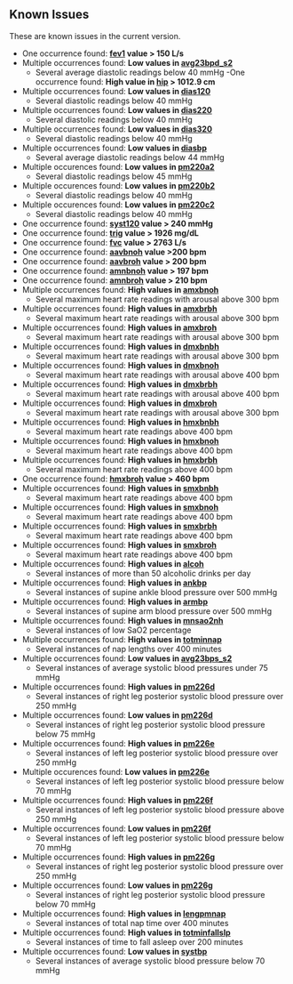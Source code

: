 ## Known Issues

These are known issues in the current version.

- One occurrence found: **[fev1](https://sleepdata.org/datasets/shhs/variables/fev1) value > 150 L/s**
- Multiple occurrences found: **Low values in [avg23bpd_s2](https://sleepdata.org/datasets/shhs/variables/avg23bpd_s2)**
  - Several average diastolic readings below 40 mmHg
-One occurrence found: **High value in [hip](https://sleepdata.org/datasets/shhs/variables/hip) > 1012.9 cm**
- Multiple occurrences found: **Low values in [dias120](https://sleepdata.org/datasets/shhs/variables/dias120)**
  - Several diastolic readings below 40 mmHg
- Multiple occurrences found: **Low values in [dias220](https://sleepdata.org/datasets/shhs/variables/dias220)**
  - Several diastolic readings below 40 mmHg
- Multiple occurrences found: **Low values in [dias320](https://sleepdata.org/datasets/shhs/variables/dias320)**
  - Several diastolic readings below 40 mmHg
- Multiple occurrences found: **Low values in [diasbp](https://sleepdata.org/datasets/shhs/variables/diasbp)**
  - Several average diastolic readings below 44 mmHg
- Multiple occurences found: **Low values in [pm220a2](https://sleepdata.org/datasets/shhs/variables/pm220a2)**
  - Several diastolic readings below 45 mmHg
- Multiple occurences found: **Low values in [pm220b2](https://sleepdata.org/datasets/shhs/variables/pm220b2)**
  - Several diastolic readings below 40 mmHg
- Multiple occurences found: **Low values in [pm220c2](https://sleepdata.org/datasets/shhs/variables/pm220c2)**
  - Several diastolic readings below 40 mmHg
- One occurrence found: **[syst120](https://sleepdata.org/datasets/shhs/variables/syst120) value > 240 mmHg**
- One occurrence found: **[trig](https://sleepdata.org/datasets/shhs/variables/trig) value > 1926 mg/dL**
- One occurrence found: **[fvc](https://sleepdata.org/datasets/shhs/variables/fvc) value > 2763 L/s**
- One occurrence found: **[aavbnoh](https://sleepdata.org/datasets/shhs/variables/aavbnoh) value >200 bpm**
- One occurrence found: **[aavbroh](https://sleepdata.org/datasets/shhs/variables/aavbroh) value > 200 bpm**
- One occurrence found: **[amnbnoh](https://sleepdata.org/datasets/shhs/variables/amnbnoh) value > 197 bpm**
- One occurrence found: **[amnbroh](https://sleepdata.org/datasets/shhs/variables/amnbroh) value > 210 bpm**
- Multiple occurrences found: **High values in [amxbnoh](https://sleepdata.org/datasets/shhs/variables/amxbnoh)**
  - Several maximum heart rate readings with arousal above 300 bpm
- Multiple occurrences found: **High values in [amxbrbh](https://sleepdata.org/datasets/shhs/variables/amxbrbh)**
  - Several maximum heart rate readings with arousal above 300 bpm
- Multiple occurrences found: **High values in [amxbroh](https://sleepdata.org/datasets/shhs/variables/amxbroh)**
  - Several maximum heart rate readings with arousal above 300 bpm
- Multiple occurrences found: **High values in [dmxbnbh](https://sleepdata.org/datasets/shhs/variables/dmxbnbh)**
  - Several maximum heart rate readings with arousal above 300 bpm
- Multiple occurrences found: **High values in [dmxbnoh](https://sleepdata.org/datasets/shhs/variables/dmxbnoh)**
  - Several maximum heart rate readings with arousal above 400 bpm
- Multiple occurrences found: **High values in [dmxbrbh](https://sleepdata.org/datasets/shhs/variables/dmxbrbh)**
  - Several maximum heart rate readings with arousal above 400 bpm
- Multiple occurrences found: **High values in [dmxbroh](https://sleepdata.org/datasets/shhs/variables/dmxbroh)**
  - Several maximum heart rate readings with arousal above 300 bpm
- Multiple occurrences found: **High values in [hmxbnbh](https://sleepdata.org/datasets/shhs/variables/hmxbnbh)**
  - Several maximum heart rate readings above 400 bpm
- Multiple occurrences found: **High values in [hmxbnoh](https://sleepdata.org/datasets/shhs/variables/hmxbnoh)**
  - Several maximum heart rate readings above 400 bpm
- Multiple occurrences found: **High values in [hmxbrbh](https://sleepdata.org/datasets/shhs/variables/hmxbrbh)**
  - Several maximum heart rate readings above 400 bpm
- One occurrence found: **[hmxbroh](https://sleepdata.org/datasets/shhs/variables/hmxbroh) value > 460 bpm**
- Multiple occurrences found: **High values in [smxbnbh](https://sleepdata.org/datasets/shhs/variables/smxbnbh)**
  - Several maximum heart rate readings above 400 bpm
- Multiple occurrences found: **High values in [smxbnoh](https://sleepdata.org/datasets/shhs/variables/smxbnoh)**
  - Several maximum heart rate readings above 400 bpm
- Multiple occurrences found: **High values in [smxbrbh](https://sleepdata.org/datasets/shhs/variables/smxbrbh)**
  - Several maximum heart rate readings above 400 bpm
- Multiple occurrences found: **High values in [smxbroh](https://sleepdata.org/datasets/shhs/variables/smxbroh)**
  - Several maximum heart rate readings above 400 bpm
- Multiple occurrences found: **High values in [alcoh](https://sleepdata.org/datasets/shhs/variables/alcoh)**
  - Several instances of more than 50 alcoholic drinks per day
- Multiple occurrences found: **High values in [ankbp](https://sleepdata.org/datasets/shhs/variables/ankbp)**
  - Several instances of supine ankle blood pressure over 500 mmHg
- Multiple occurrences found: **High values in [armbp](https://sleepdata.org/datasets/shhs/variables/armbp)**
  - Several instances of supine arm blood pressure over 500 mmHg
- Multiple occurrences found: **High values in [mnsao2nh](https://sleepdata.org/datasets/shhs/variables/mnsao2nh)**
  - Several instances of low SaO2 percentage
- Multiple occurrences found: **High values in [totminnap](https://sleepdata.org/datasets/shhs/variables/totminnap)**
  - Several instances of nap lengths over 400 minutes
- Multiple occurrences found: **Low values in [avg23bps_s2](https://sleepdata.org/datasets/shhs/variables/avg23bps_s2)**
  - Several instances of average systolic blood pressures under 75 mmHg
- Multiple occurrences found: **High values in [pm226d](https://sleepepi.partners.org/edge/sleepdata/datasets/shhs/variables/pm226d)**
  - Several instances of right leg posterior systolic blood pressure over 250 mmHg
- Multiple occurrences found: **Low values in [pm226d](https://sleepepi.partners.org/edge/sleepdata/datasets/shhs/variables/pm226d)**
  - Several instances of right leg posterior systolic blood pressure below 75 mmHg
- Multiple occurrences found: **High values in [pm226e](https://sleepepi.partners.org/edge/sleepdata/datasets/shhs/variables/pm226e)**
  - Several instances of left leg posterior systolic blood pressure over 250 mmHg
- Multiple occurences found: **Low values in [pm226e](https://sleepepi.partners.org/edge/sleepdata/datasets/shhs/variables/pm226e)**
  - Several instances of left leg posterior systolic blood pressure below 70 mmHg
- Multiple occurrences found: **High values in [pm226f](https://sleepepi.partners.org/edge/sleepdata/datasets/shhs/variables/pm226f)**
  - Several instances of left leg posterior systolic blood pressure above 250 mmHg
- Multiple occurrences found: **Low values in [pm226f](https://sleepepi.partners.org/edge/sleepdata/datasets/shhs/variables/pm226f)**
  - Several instances of left leg posterior systolic blood pressure below 70 mmHg
- Multiple occurrences found: **High values in [pm226g](https://sleepepi.partners.org/edge/sleepdata/datasets/shhs/variables/pm226g)**
  - Several instances of right leg posterior systolic blood pressure over 250 mmHg
- Multiple occurrences found: **Low values in [pm226g](https://sleepepi.partners.org/edge/sleepdata/datasets/shhs/variables/pm226g)**
  - Several instances of right leg posterior systolic blood pressure below 70 mmHg
- Multiple occurrences found: **High values in [lengpmnap](https://sleepepi.partners.org/edge/sleepdata/datasets/shhs/variables/lengpmnap)**
  - Several instances of total nap time over 400 minutes
- Multiple occurrences found: **High values in [totminfallslp](https://sleepepi.partners.org/edge/sleepdata/datasets/shhs/variables/totminfallslp)**
  - Several instances of time to fall asleep over 200 minutes
- Multiple occurrences found: **Low values in [systbp](https://sleepepi.partners.org/edge/sleepdata/datasets/shhs/variables/systbp)**
  - Several instances of average systolic blood pressure below 70 mmHg
